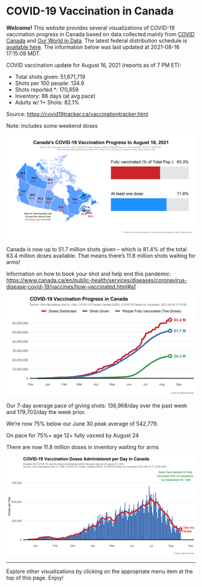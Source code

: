 COVID-19 Vaccination in Canada
==============================

**Welcome!** This website provides several visualizations of COVID-19
vaccination progress in Canada based on data collected mainly from
[COVID Canada](https://covid19tracker.ca/vaccinationtracker.html) and
[Our World in Data](https://ourworldindata.org/covid-vaccinations). The
latest federal distribution schedule is [available
here](https://www.canada.ca/en/public-health/services/diseases/2019-novel-coronavirus-infection/prevention-risks/covid-19-vaccine-treatment/vaccine-rollout.html).
The information below was last updated at 2021-08-16 17:15:09 MDT.

COVID vaccination update for August 16, 2021 (reports as of 7 PM ET):

-   Total shots given: 51,671,719
-   Shots per 100 people: 134.9
-   Shots reported \*: 170,859
-   Inventory: 86 days (at avg pace)
-   Adults w/ 1+ Shots: 82.1%

Source:
<a href="https://covid19tracker.ca/vaccinationtracker.html" class="uri">https://covid19tracker.ca/vaccinationtracker.html</a>

Note: Includes some weekend doses

![](Plots/plot_main.png)

Canada is now up to 51.7 million shots given – which is 81.4% of the
total 63.4 million doses available. That means there’s 11.8 million
shots waiting for arms!

Information on how to book your shot and help end this pandemic:
<a href="https://www.canada.ca/en/public-health/services/diseases/coronavirus-disease-covid-19/vaccines/how-vaccinated.html#a1" class="uri">https://www.canada.ca/en/public-health/services/diseases/coronavirus-disease-covid-19/vaccines/how-vaccinated.html#a1</a>

![](Plots/plot_total.png)

Our 7-day average pace of giving shots: 136,968/day over the past week
and 179,703/day the week prior.

We’re now 75% below our June 30 peak average of 542,779.

On pace for 75%+ age 12+ fully vaxxed by August 24

There are now 11.8 million doses in inventory waiting for arms

![](Plots/pace_national.png)

------------------------------------------------------------------------

Explore other visualizations by clicking on the appropriate menu item at
the top of this page. Enjoy!
